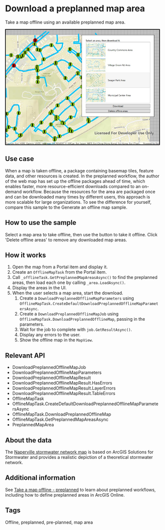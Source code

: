 # Download a preplanned map area

Take a map offline using an available preplanned map area.

![](DownloadPreplannedMap.jpg)

## Use case

When a map is taken offline, a package containing basemap tiles, feature data, and other resources is created. In the preplanned workflow, the author of the web map has set up the offline packages ahead of time, which enables faster, more resource-efficient downloads compared to an on-demand workflow. Because the resources for the area are packaged once and can be downloaded many times by different users, this approach is more scalable for large organizations. To see the difference for yourself, compare this sample to the Generate an offline map sample.

## How to use the sample

Select a map area to take offline, then use the button to take it offline. Click 'Delete offline areas' to remove any downloaded map areas.

## How it works

1. Open the map from a Portal item and display it.
2. Create an `OfflineMapTask` from the Portal item.
3. Call `_offlineTask.GetPreplannedMapAreasAsync()` to find the preplanned areas, then load each one by calling `_area.LoadAsync()`.
4. Display the areas in the UI.
5. When the user selects a map area, start the download.
    1. Create a `DownloadPreplannedOfflineMapParameters` using `OfflineMapTask.CreateDefaultDownloadPreplannedOfflineMapParametersAsync`.
    2. Create a `DownloadPreplannedOfflineMapJob` using `OfflineMapTask.DownloadPreplannedOfflineMap`, passing in the parameters.
    3. Wait for the job to complete with `job.GetResultAsync()`.
    4. Display any errors to the user.
    5. Show the offline map in the `MapView`.

## Relevant API

* DownloadPreplannedOfflineMapJob
* DownloadPreplannedOfflineMapParameters
* DownloadPreplannedOfflineMapResult
* DownloadPreplannedOfflineMapResult.HasErrors
* DownloadPreplannedOfflineMapResult.LayerErrors
* DownloadPreplannedOfflineMapResult.TableErrors
* OfflineMapTask
* OfflineMapTask.CreateDefaultDownloadPreplannedOfflineMapParametersAsync
* OfflineMapTask.DownloadPreplannedOfflineMap
* OfflineMapTask.GetPreplannedMapAreasAsync
* PreplannedMapArea

## About the data

The [Naperville stormwater network map](https://arcgisruntime.maps.arcgis.com/home/item.html?id=acc027394bc84c2fb04d1ed317aac674) is based on ArcGIS Solutions for Stormwater and provides a realistic depiction of a theoretical stormwater network.

## Additional information

See [Take a map offline - preplanned](https://developers.arcgis.com/net/latest/wpf/guide/take-map-offline-preplanned.htm) to learn about preplanned workflows, including how to define preplanned areas in ArcGIS Online.

## Tags

Offline, preplanned, pre-planned, map area
